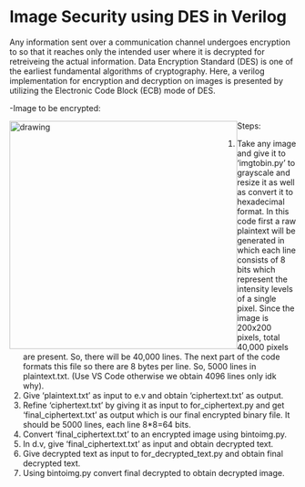 # Image Security using DES in Verilog
Any information sent over a communication channel undergoes encryption to so that it reaches only the intended user where it is decrypted for retreiveing the actual information. Data Encryption Standard (DES) is one of the earliest fundamental algorithms of cryptography. Here, a verilog implementation for encryption and decryption on images is presented by utilizing the Electronic Code Block (ECB) mode of DES.

-Image to be encrypted:

<img src="Images/resized" style="float: left;" alt="drawing" width="400"/>

Steps:
1.	Take any image and give it to ‘imgtobin.py’ to grayscale and resize it as well as convert it to hexadecimal format. In this code first a raw plaintext will be generated in which each line consists of 8 bits which represent the intensity levels of a single pixel. Since the image is 200x200 pixels, total 40,000 pixels are present. So, there will be 40,000 lines. The next part of the code formats this file so there are 8 bytes per line. So, 5000 lines in plaintext.txt. (Use VS Code otherwise we obtain 4096 lines only idk why).
2.	Give ‘plaintext.txt’ as input to e.v and obtain ‘ciphertext.txt’ as output.
3.	Refine ‘ciphertext.txt’ by giving it as input to for_ciphertext.py and get ‘final_ciphertext.txt’ as output which is our final encrypted binary file. It should be 5000 lines, each line 8*8=64 bits. 
4.	Convert ‘final_ciphertext.txt’ to an encrypted image using bintoimg.py.
5.	In d.v, give ‘final_ciphertext.txt’ as input and obtain decrypted text.
6.	Give decrypted text as input to for_decrypted_text.py and obtain final decrypted text.
7.	Using bintoimg.py convert final decrypted to obtain decrypted image.

